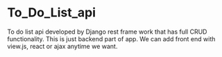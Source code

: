 # To_Do_List_api
To do list api developed by Django rest frame work that has full CRUD functionality.
This is just backend part of app. We can add front end with view.js, react or ajax anytime we want.
